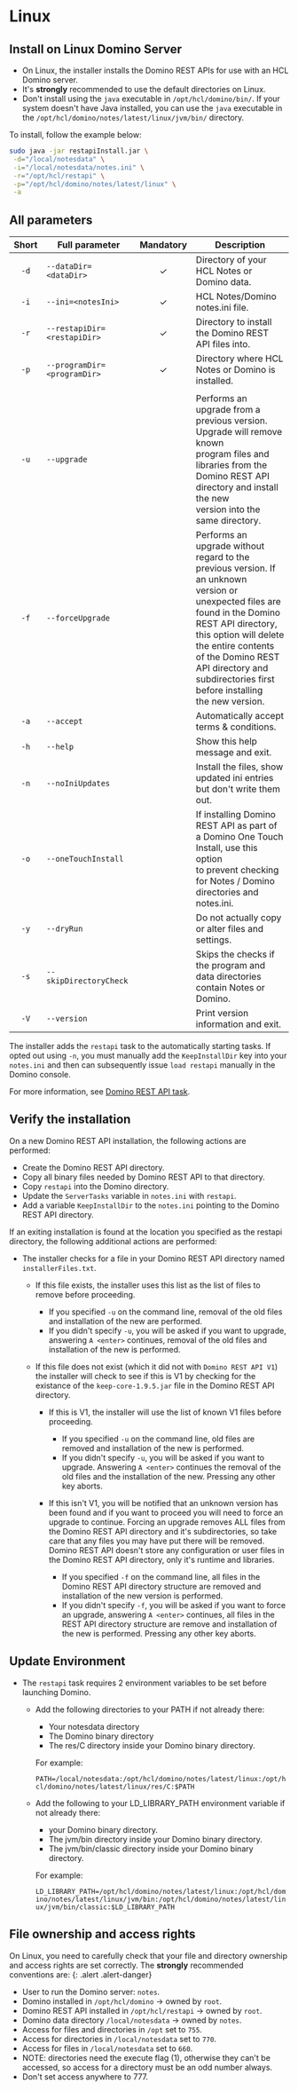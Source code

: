 # Linux

## Install on Linux Domino Server

- On Linux, the installer installs the Domino REST APIs for use with an HCL Domino server.
- It's **strongly** recommended to use the default directories on Linux.
- Don't install using the `java` executable in `/opt/hcl/domino/bin/`. If your system doesn't have Java installed, you can use the `java` executable in the `/opt/hcl/domino/notes/latest/linux/jvm/bin/` directory.

To install, follow the example below:

```bash
sudo java -jar restapiInstall.jar \
 -d="/local/notesdata" \
 -i="/local/notesdata/notes.ini" \
 -r="/opt/hcl/restapi" \
 -p="/opt/hcl/domino/notes/latest/linux" \
 -a
```

## All parameters

| Short | Full parameter              | Mandatory | Description                                                                                                                                                                                                                                                                                              |
| :---: | --------------------------- | :-------: | -------------------------------------------------------------------------------------------------------------------------------------------------------------------------------------------------------------------------------------------------------------------------------------------------------- |
| `-d`  | `--dataDir=<dataDir>`       |     ✓     | Directory of your HCL Notes or Domino data.                                                                                                                                                                                                                                                              |
| `-i`  | `--ini=<notesIni>`          |     ✓     | HCL Notes/Domino notes.ini file.                                                                                                                                                                                                                                                                         |
| `-r`  | `--restapiDir=<restapiDir>` |     ✓     | Directory to install the Domino REST API files into.                                                                                                                                                                                                                                                     |
| `-p`  | `--programDir=<programDir>` |     ✓     | Directory where HCL Notes or Domino is installed.                                                                                                                                                                                                                                                        |
|       |                             |           |                                                                                                                                                                                                                                                                                                          |
| `-u`  | `--upgrade`                 |           | Performs an upgrade from a previous version. Upgrade will remove known<br />program files and libraries from the Domino REST API directory and install the new<br />version into the same directory.                                                                                                     |
| `-f`  | `--forceUpgrade`            |           | Performs an upgrade without regard to the previous version. If an unknown<br />version or unexpected files are found in the Domino REST API directory, this option will delete<br />the entire contents of the Domino REST API directory and subdirectories first before installing<br/>the new version. |
| `-a`  | `--accept`                  |           | Automatically accept terms & conditions.                                                                                                                                                                                                                                                                 |
| `-h`  | `--help`                    |           | Show this help message and exit.                                                                                                                                                                                                                                                                         |
| `-n`  | `--noIniUpdates`            |           | Install the files, show updated ini entries but don't write them out.                                                                                                                                                                                                                                    |
| `-o`  | `--oneTouchInstall`         |           | If installing Domino REST API as part of a Domino One Touch Install, use this option<br />to prevent checking for Notes / Domino directories and notes.ini.                                                                                                                                              |
| `-y`  | `--dryRun`                  |           | Do not actually copy or alter files and settings.                                                                                                                                                                                                                                                        |
| `-s`  | `--skipDirectoryCheck`      |           | Skips the checks if the program and data directories<br />contain Notes or Domino.                                                                                                                                                                                                                       |
| `-V`  | `--version`                 |           | Print version information and exit.                                                                                                                                                                                                                                                                      |

The installer adds the `restapi` task to the automatically starting tasks. If opted out using `-n`, you must manually add the `KeepInstallDir` key into your `notes.ini` and then can subsequently issue `load restapi` manually in the Domino console.

For more information, see [Domino REST API task](../../references/usingdominorestapi/restapitask.md).

## Verify the installation

On a new Domino REST API installation, the following actions are performed:

- Create the Domino REST API directory.
- Copy all binary files needed by Domino REST API to that directory.
- Copy `restapi` into the Domino directory.
- Update the `ServerTasks` variable in `notes.ini` with `restapi`.
- Add a variable `KeepInstallDir` to the `notes.ini` pointing to the Domino REST API directory.

If an exiting installation is found at the location you specified as the restapi directory, the following additional actions are performed:

- The installer checks for a file in your Domino REST API directory named `installerFiles.txt`.

  - If this file exists, the installer uses this list as the list of files to remove before proceeding.

    - If you specified `-u` on the command line, removal of the old files and installation of the new are performed.
    - If you didn't specify `-u`, you will be asked if you want to upgrade, answering `A <enter>` continues, removal of the old files and installation of the new is performed.

  - If this file does not exist (which it did not with `Domino REST API V1`) the installer will check to see if this is V1 by checking for the existance of the `keep-core-1.9.5.jar` file in the Domino REST API directory.

    - If this is V1, the installer will use the list of known V1 files before proceeding.

      - If you specified `-u` on the command line, old files are removed and installation of the new is performed.
      - If you didn't specify `-u`, you will be asked if you want to upgrade. Answering `A <enter>` continues the removal of the old files and the installation of the new. Pressing any other key aborts.

    - If this isn't V1, you will be notified that an unknown version has been found and if you want to proceed you will need to force an upgrade to continue. Forcing an upgrade removes ALL files from the Domino REST API directory and it's subdirectories, so take care that any files you may have put there will be removed. Domino REST API doesn't store any configuration or user files in the Domino REST API directory, only it's runtime and libraries.

      - If you specified `-f` on the command line, all files in the Domino REST API directory structure are removed and installation of the new version is performed.
      - If you didn't specify `-f`, you will be asked if you want to force an upgrade, answering `A <enter>` continues, all files in the REST API directory structure are remove and installation of the new is performed. Pressing any other key aborts.

## Update Environment

- The `restapi` task requires 2 environment variables to be set before launching Domino.

  - Add the following directories to your PATH if not already there:

    - Your notesdata directory
    - The Domino binary directory
    - The res/C directory inside your Domino binary directory.

    For example:

    `PATH=/local/notesdata:/opt/hcl/domino/notes/latest/linux:/opt/hcl/domino/notes/latest/linux/res/C:$PATH`

  - Add the following to your LD_LIBRARY_PATH environment variable if not already there:

    - your Domino binary directory.
    - The jvm/bin directory inside your Domino binary directory.
    - The jvm/bin/classic directory inside your Domino binary directory.

    For example:

    `LD_LIBRARY_PATH=/opt/hcl/domino/notes/latest/linux:/opt/hcl/domino/notes/latest/linux/jvm/bin:/opt/hcl/domino/notes/latest/linux/jvm/bin/classic:$LD_LIBRARY_PATH`

## File ownership and access rights

On Linux, you need to carefully check that your file and directory ownership and access rights are set correctly. The **strongly** recommended conventions are:
{: .alert .alert-danger}

- User to run the Domino server: `notes`.
- Domino installed in `/opt/hcl/domino` -> owned by `root`.
- Domino REST API installed in `/opt/hcl/restapi` -> owned by `root`.
- Domino data directory `/local/notesdata` -> owned by `notes`.
- Access for files and directories in `/opt` set to `755`.
- Access for directories in `/local/notesdata` set to `770`.
- Access for files in `/local/notesdata` set to `660`.
- NOTE: directories need the execute flag (1), otherwise they can't be accessed, so access for a directory must be an odd number always.
- Don't set access anywhere to 777.
